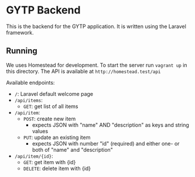 # GYTP Backend

This is the backend for the GYTP application. It is written using the Laravel framework.

## Running

We uses Homestead for development. To start the server run `vagrant up` in this directory. The API is available at `http://homestead.test/api`

Available endpoints:

- `/`: Laravel default welcome page
- `/api/items`:
    - `GET`: get list of all items
- `/api/item`:
    - `POST`: create new item
        - expects JSON with "name" AND "description" as keys and string values
    - `PUT`: update an existing item
        - expects JSON with number "id" (required) and either one- or both of "name" and "description"
- `/api/item/{id}`:
    - `GET`: get item with {id}
    - `DELETE`: delete item with {id}